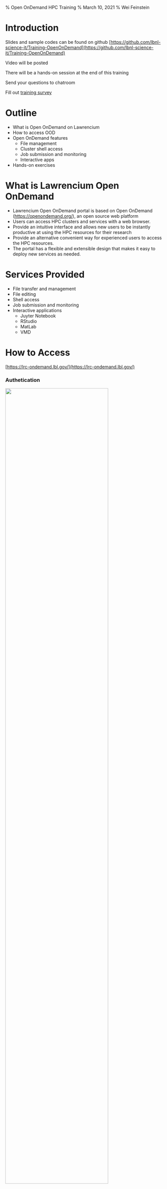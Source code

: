 % Open OnDemand HPC Training 
% March 10, 2021
% Wei Feinstein

# Introduction

Slides and sample codes can be found on github [https://github.com/lbnl-science-it/Training-OpenOnDemand](https://github.com/lbnl-science-it/Training-OpenOnDemand)

Video will be posted

There will be a hands-on session at the end of this training

Send your questions to chatroom

Fill out [training survey](https://docs.google.com/forms/d/e/1FAIpQLSd2NifASkyCCQxAkClkEY0OrBaU72__VqXFeaL0Ys_wwrATIw/viewform)
 

# Outline

- What is Open OnDemand on Lawrencium
- How to access OOD  
- Open OnDemand features
   - File management
   - Cluster shell access
   - Job submission and monitoring
   - Interactive apps
- Hands-on exercises


# What is Lawrencium Open OnDemand

- Lawrencium Open OnDemand portal is based on Open OnDemand (https://openondemand.org/), an open source web platform 
- Users can access HPC clusters and services with a web browser. 
- Provide an intuitive interface and allows new users to be instantly productive at using the HPC resources for their research
- Provide an alternative convenient way for experienced users to access the HPC resources. 
- The portal has a flexible and extensible design that makes it easy to deploy new services as needed.


# Services Provided

- File transfer and management
- File editing
- Shell access
- Job submission and monitoring
- Interactive applications
   - Juyter Notebook
   - RStudio
   - MatLab
   - VMD
  

# How to Access

[https://lrc-ondemand.lbl.gov/](https://lrc-ondemand.lbl.gov/)

### Authetication 

<left><img src="figures/auth.png" width="80%"></left>

- Username: Lawrencium username
- Password: pin + OTP


# Dashboard

<left><img src="figures/dashboard.png" width="80%"></left>


# Files
<left><img src="figures/file.png" width="70%"></left>
<left><img src="figures/files.png" width="70%"></left>

# File/directory Management

- Tradition 
   - Linux file editing, vi, nano, emacs
   - File transfer: rsync, scp
   - Globus still an option of file transfer

- New avenue to manage files/dirs
   - Viewing files
   - Text editing
   - Copy/Paste
   - Renaming files
   - Creating files
   - Creating directories
   - Deleting files
   - File upload/download


# Cluster Shell Access
  
Provide the conventional cluster access: command line/terminal

<left><img src="figures/shell.png" width="70%"></left>
<left><img src="figures/shell-cml.png" width="70%"></left>
 

# Job Management
Monitoring, Job Composing and Submission  

<left><img src="figures/job.png" width="70%"></left>
<left><img src="figures/jobs-active.png" width="70%"></left>


# Job Composer

- From templates
- From specific path
- From selected job

<left><img src="figures/job-create.png" width="70%"></left>


# Job Templates

- Provided by system admins
- Defined by users

<left><img src="figures/job-template.png" width="70%"></left>


# Job Submission Directory

- Two ways to cope with the default directory created by the job composer.
   - The default directory as the working directory of your job. This means you need to upload all input files to that directory before you can click the submit button. This can be easily done by clicking 'Open Dir' right beneath the job script contents. A file explorer will open the job directory in a new tab where you can do file transfers.
   - if you already have the input files stored somewhere in the cluster and don't want to move them around, or you prefer to have an organized directories by yourself, you can simply add one command line in the job script before any other command line, where /path/to/job_working_dir is the directory you want all the commands to be executed:

`cd /path/to/job_working_dir`


# Interactive Apps

<left><img src="figures/apps.png" width="70%"></left>
<left><img src="figures/apps2.png" width="70%"></left>


# Jupyter Notebook App

- Three types of use:
   - Interactive-mode, for exploration 
   - Interactive-mode-gpu, for exploration 
   - Compute mode: standarded Lawrencium partitions (e.g.: lr5,lr6,es1...)

<left><img src="figures/jupyter.png" width="70%"></left>


# Slurm Account, Partition, QOS from an Access Shell
 
```
sacctmgr show association user=wfeinstein -p

Cluster|Account|User|Partition|Share|Priority|GrpJobs|GrpTRES|GrpSubmit|GrpWall|GrpTRESMins|MaxJobs|MaxTRES|MaxTRESPerNode|MaxSubmit|MaxWall|MaxTRESMins|QOS|Def QOS|GrpTRESRunMins|
perceus-00|pc_scs|wfeinstein|lr6|1||||||||||||lr_debug,lr_lowprio,lr_normal|||
perceus-00|ac_test|wfeinstein|lr5|1||||||||||||lr_debug,lr_lowprio,lr_normal|||
perceus-00|pc_test|wfeinstein|lr4|1||||||||||||lr_debug,lr_lowprio,lr_normal|||
perceus-00|pc_test|wfeinstein|lr_bigmem|1||||||||||||lr_debug,lr_lowprio,lr_normal|||
perceus-00|lr_test|wfeinstein|lr3|1||||||||||||condo_test|||
perceus-00|scs|wfeinstein|es1|1||||||||||||es_debug,es_lowprio,es_normal|||
...
```

# Jupyter Notebook GUI 

<left><img src="figures/jupyter2.png" width="70%"></left>

Kernels:
- python2, 3
- TF



# Matlab App

- Enabled on GPU and CPU nodes

<left><img src="figures/matlab.png" width="70%"></left>


# Matlab App Launch

<left><img src="figures/matlab2.png" width="70%"></left>


# Matlab App GUI

<left><img src="figures/matlab3.png" width="70%"></left>


# RStudio App

<left><img src="figures/r.png" width="70%"></left>

# RStudio GUI


# VMD App

<left><img src="figures/vmd.png" width="70%"></left>


# Log out and Cleanup

Log out
- To properly log out the portal, you must do two things: (1) log out the portal by clicking 'Log out' from the top navigation bar; (2) close the browser to completely terminate the session.
- Be aware that only logout of the portal is not enough. You must also close the entire browser (not just the tab), a side effect of CAS. This is very important if you are using a public computer.

- Cleanup
The portal stores temporary files for interactive apps in $HOME/ondemand/data/sys/dashboard/. Although the disk space used by those files accumulate slowly, it is a good habit to clean this directory periodically.

   rm -rf $HOME/ondemand/data/sys/dashboard/batch_connect/sys/*


# Open Ondemand 

- Single web point of entry to Lawrencium supercluster
- Allow access to Lawrencium compute resources 
- Supercomputer access 					
  - File browser: file editing, data transfer
  - Shell command line access - terminal
- Monitor jobs:/?
- Interactive applications: Jupyter notebooks, MatLab, RStudio...
- Jupyter notebook  
   - Two partitions, including 4 CPU nodes and 1 GPU node, for code exploration
   - Access to all Lawrencium partitions for running computing jobs
- Sever: [https://lrc-ondemand.lbl.gov/](https://lrc-ondemand.lbl.gov/)
  - Intel Xeon Gold processor with 32 cores, 96 GB RAM


# Getting help

- Virtual Office Hours:
    - Time: 10:30am - noon (Wednesdays)
    - Online [request](https://docs.google.com/forms/d/e/1FAIpQLScBbNcr0CbhWs8oyrQ0pKLmLObQMFmYseHtrvyLfOAoIInyVA/viewform)
- Sending us tickets at hpcshelp@lbl.gov
- More information, documents, tips of how to use LBNL Supercluster [http://scs.lbl.gov/](http://scs.lbl.gov)

To improve our HPC training and services, please fill out [Training Survey](https://docs.google.com/forms/d/e/1FAIpQLSd2NifASkyCCQxAkClkEY0OrBaU72__VqXFeaL0Ys_wwrATIw/viewform)


# Hands-on Exercise

Open Ondemand Navigation

[https://lrc-ondemand.lbl.gov/](https://lrc-ondemand.lbl.gov/)  

